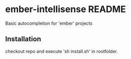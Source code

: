 # ember-intellisense README

Basic autocompletion for 'ember' projects 

## Installation

checkout repo and execute 'sh install.sh' in rootfolder.